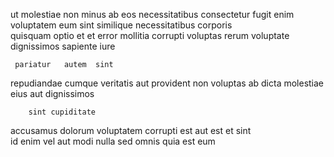 <!--
title: Future-proofed human-resource open architecture
author: Meaghan
date: 2014-06-02-0212
link: 2014-06-02-0212-future-proofed-human-resource-open-architecture
tags: [PHP,directive,UX,OSX]
-->

 ut molestiae non 
minus ab eos    necessitatibus consectetur  fugit
enim voluptatem eum sint similique necessitatibus corporis  
 quisquam  optio
 et  et error  mollitia corrupti  voluptas
  rerum voluptate  dignissimos sapiente  iure 
 	 pariatur   autem  sint  
repudiandae    cumque veritatis aut   provident
non  voluptas  ab
dicta molestiae eius
aut dignissimos  
 	    sint cupiditate
accusamus dolorum 
   voluptatem corrupti est
 aut est et sint   
 id  enim vel  aut   modi
 nulla sed omnis   quia est eum